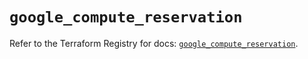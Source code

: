 # `google_compute_reservation`

Refer to the Terraform Registry for docs: [`google_compute_reservation`](https://registry.terraform.io/providers/hashicorp/google/5.14.0/docs/resources/compute_reservation).
